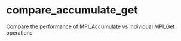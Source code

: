 # compare_accumulate_get
Compare the performance of MPI_Accumulate vs individual MPI_Get operations
